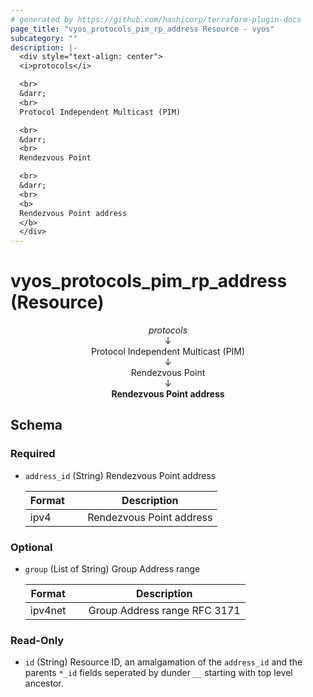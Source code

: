 ```yaml
---
# generated by https://github.com/hashicorp/terraform-plugin-docs
page_title: "vyos_protocols_pim_rp_address Resource - vyos"
subcategory: ""
description: |-
  <div style="text-align: center">
  <i>protocols</i>

  <br>
  &darr;
  <br>
  Protocol Independent Multicast (PIM)

  <br>
  &darr;
  <br>
  Rendezvous Point

  <br>
  &darr;
  <br>
  <b>
  Rendezvous Point address
  </b>
  </div>
---
```


# vyos_protocols_pim_rp_address (Resource)

<div style="text-align: center">
<i>protocols</i>

<br>
&darr;
<br>
Protocol Independent Multicast (PIM)

<br>
&darr;
<br>
Rendezvous Point

<br>
&darr;
<br>
<b>
Rendezvous Point address
</b>
</div>



<!-- schema generated by tfplugindocs -->
## Schema

### Required

- `address_id` (String) Rendezvous Point address

    |  Format &emsp; | Description  |
    |----------|---------------|
    |  ipv4  &emsp; |  Rendezvous Point address  |

### Optional

- `group` (List of String) Group Address range

    |  Format &emsp; | Description  |
    |----------|---------------|
    |  ipv4net  &emsp; |  Group Address range RFC 3171  |

### Read-Only

- `id` (String) Resource ID, an amalgamation of the `address_id` and the parents `*_id` fields seperated by dunder `__` starting with top level ancestor.
